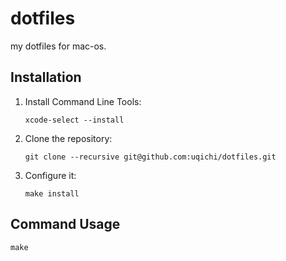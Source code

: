 # dotfiles

my dotfiles for mac-os.

## Installation

  1. Install Command Line Tools:

     ```console
     xcode-select --install
     ```

  2. Clone the repository:

     ```console
     git clone --recursive git@github.com:uqichi/dotfiles.git
     ```

  3. Configure it:

     ```
     make install
     ```

## Command Usage

```
make
```
